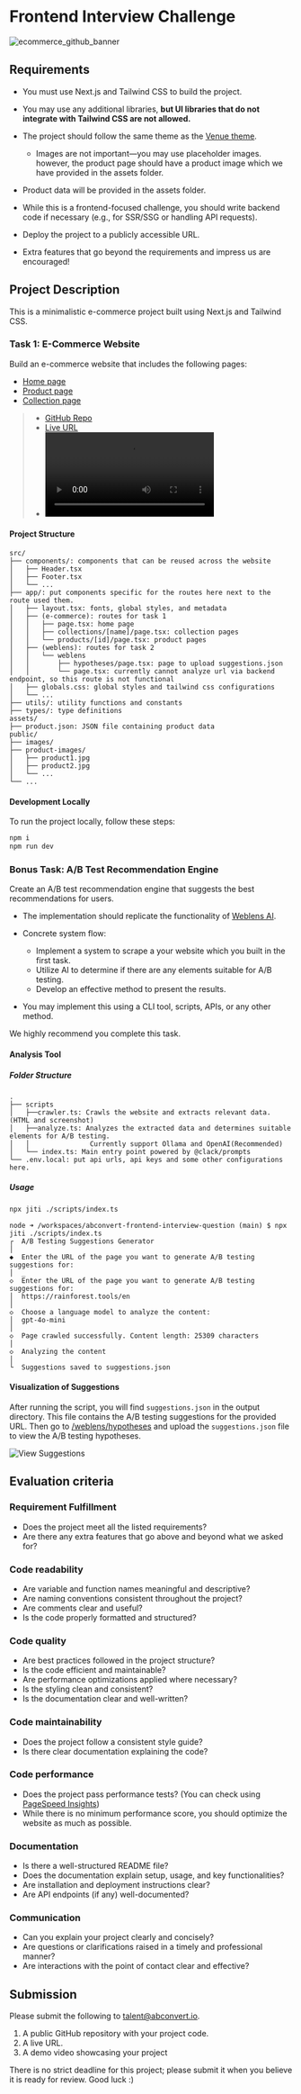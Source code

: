 # Frontend Interview Challenge

![ecommerce_github_banner](https://github.com/user-attachments/assets/3018c781-0969-45a1-b8bb-3f638aa4260d)

## Requirements

- You must use Next.js and Tailwind CSS to build the project.

- You may use any additional libraries, **but UI libraries that do not integrate with Tailwind CSS are not allowed.**

- The project should follow the same theme as the [Venue theme](https://venue-theme-morning.myshopify.com/).

  - Images are not important—you may use placeholder images. however, the product page should have a product image which we have provided in the assets folder.

- Product data will be provided in the assets folder.

- While this is a frontend-focused challenge, you should write backend code if necessary (e.g., for SSR/SSG or handling API requests).

- Deploy the project to a publicly accessible URL.

- Extra features that go beyond the requirements and impress us are encouraged!

## Project Description

This is a minimalistic e-commerce project built using Next.js and Tailwind CSS.

### Task 1: E-Commerce Website

Build an e-commerce website that includes the following pages:

- [Home page](https://venue-theme-morning.myshopify.com/)
- [Product page](https://venue-theme-morning.myshopify.com/collections/accessories/products/copy-of-drift-hat)
- [Collection page](https://venue-theme-morning.myshopify.com/collections/accessories)

> - [GitHub Repo](https://github.com/rainforest-dev/abconvert-frontend-interview-question)
> - [Live URL](https://abconvert-frontend-interview-question.vercel.app/)
> - ![Demo Video](./demos/task1.mp4)

#### Project Structure

```
src/
├── components/: components that can be reused across the website
│   ├── Header.tsx
│   ├── Footer.tsx
│   └── ...
├── app/: put components specific for the routes here next to the route used them.
│   ├── layout.tsx: fonts, global styles, and metadata
│   ├── (e-commerce): routes for task 1
│   │   ├── page.tsx: home page
│   │   ├── collections/[name]/page.tsx: collection pages
│   │   └── products/[id]/page.tsx: product pages
│   ├── (weblens): routes for task 2
│   │   └── weblens
│   │       ├── hypotheses/page.tsx: page to upload suggestions.json
│   │       └── page.tsx: currently cannot analyze url via backend endpoint, so this route is not functional
│   ├── globals.css: global styles and tailwind css configurations
│   └── ...
├── utils/: utility functions and constants
├── types/: type definitions
assets/
├── product.json: JSON file containing product data
public/
├── images/
├── product-images/
│   ├── product1.jpg
│   ├── product2.jpg
│   └── ...
└── ...
```

#### Development Locally

To run the project locally, follow these steps:

```bash
npm i
npm run dev
```

### Bonus Task: A/B Test Recommendation Engine

Create an A/B test recommendation engine that suggests the best recommendations for users.

- The implementation should replicate the functionality of [Weblens AI](https://weblens.ai/).

- Concrete system flow:

  - Implement a system to scrape a your website which you built in the first task.
  - Utilize AI to determine if there are any elements suitable for A/B testing.
  - Develop an effective method to present the results.

- You may implement this using a CLI tool, scripts, APIs, or any other method.

We highly recommend you complete this task.

#### Analysis Tool

##### Folder Structure

```
.
├── scripts
│   ├──crawler.ts: Crawls the website and extracts relevant data. (HTML and screenshot)
│   ├──analyze.ts: Analyzes the extracted data and determines suitable elements for A/B testing.
│   │               Currently support Ollama and OpenAI(Recommended)
│   └── index.ts: Main entry point powered by @clack/prompts
└── .env.local: put api urls, api keys and some other configurations here.
```

##### Usage

```bash
npx jiti ./scripts/index.ts
```

```
node ➜ /workspaces/abconvert-frontend-interview-question (main) $ npx jiti ./scripts/index.ts
┌  A/B Testing Suggestions Generator
│
◆  Enter the URL of the page you want to generate A/B testing suggestions for:
│  _
◇  Enter the URL of the page you want to generate A/B testing suggestions for:
│  https://rainforest.tools/en
│
◇  Choose a language model to analyze the content:
│  gpt-4o-mini
│
◇  Page crawled successfully. Content length: 25309 characters
│
◇  Analyzing the content
│
└  Suggestions saved to suggestions.json
```

#### Visualization of Suggestions

After running the script, you will find `suggestions.json` in the output directory. This file contains the A/B testing suggestions for the provided URL. Then go to [/weblens/hypotheses](https://abconvert-frontend-interview-question.vercel.app/weblens/hypotheses) and upload the `suggestions.json` file to view the A/B testing hypotheses.

![View Suggestions](./demos/images/view-suggestions.gif)

## Evaluation criteria

### Requirement Fulfillment

- Does the project meet all the listed requirements?
- Are there any extra features that go above and beyond what we asked for?

### Code readability

- Are variable and function names meaningful and descriptive?
- Are naming conventions consistent throughout the project?
- Are comments clear and useful?
- Is the code properly formatted and structured?

### Code quality

- Are best practices followed in the project structure?
- Is the code efficient and maintainable?
- Are performance optimizations applied where necessary?
- Is the styling clean and consistent?
- Is the documentation clear and well-written?

### Code maintainability

- Does the project follow a consistent style guide?
- Is there clear documentation explaining the code?

### Code performance

- Does the project pass performance tests? (You can check using [PageSpeed Insights](https://pagespeed.web.dev/))
- While there is no minimum performance score, you should optimize the website as much as possible.

### Documentation

- Is there a well-structured README file?
- Does the documentation explain setup, usage, and key functionalities?
- Are installation and deployment instructions clear?
- Are API endpoints (if any) well-documented?

### Communication

- Can you explain your project clearly and concisely?
- Are questions or clarifications raised in a timely and professional manner?
- Are interactions with the point of contact clear and effective?

## Submission

Please submit the following to talent@abconvert.io.

1. A public GitHub repository with your project code.
2. A live URL.
3. A demo video showcasing your project

There is no strict deadline for this project; please submit it when you believe it is ready for review.
Good luck :)
